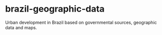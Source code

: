 # brazil-geographic-data
Urban development in Brazil based on governmental sources, geographic data and maps. 
